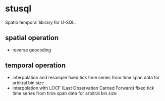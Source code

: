 # stusql
Spatio temporal libirary for U-SQL.

## spatial operation

- reverse geocoding

## temporal operation

- interpolation and resample fixed tick time series from time span data for arbitral bin size
- interpolation with LOCF (Last Observation Carried Forward) fixed tick time series from time span data for arbitral bin size
